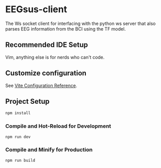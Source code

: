 # EEGsus-client

The Ws socket client for interfacing with the python ws server that also parses EEG information from the BCI using the TF model. 

## Recommended IDE Setup

Vim, anything else is for nerds who can't code. 
## Customize configuration

See [Vite Configuration Reference](https://vitejs.dev/config/).

## Project Setup

```sh
npm install
```

### Compile and Hot-Reload for Development

```sh
npm run dev
```

### Compile and Minify for Production

```sh
npm run build
```
